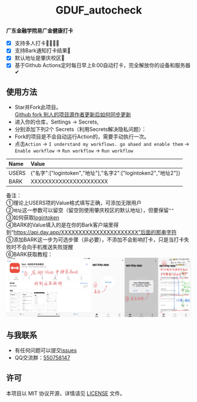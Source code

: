 <h1 align="center">

GDUF_autocheck

</h1>

**广东金融学院易广金健康打卡**
- [x] 支持多人打卡👨‍👩‍👧‍👧
- [x] 支持Bark通知打卡结果💬
- [x] 默认地址是肇庆校区🏫
- [x] 基于Github Actions定时每日早上8:00自动打卡，完全解放你的设备和服务器✔

## 使用方法
- Star并Fork此项目。<br>
[Github fork 别人的项目源作者更新后如何同步更新](https://blog.csdn.net/zhongzunfa/article/details/80344585)
- 进入你的仓库，Settings → Secrets,
- 分别添加下列2个 Secrets（利用Secrets解决隐私问题）：
- Fork的项目是不会自动运行Action的，需要手动执行一次。
- 点击```Action``` -> ```I understand my workflows. go ahaed and enable them``` -> ```Enable workflow``` -> ```Run workflow``` -> ```Run workflow```

|Name |Value                                                        |
|:----|:------------------------------------------------------------|
|USERS|{"名字":["logintoken","地址"],"名字2":["logintoken2","地址2"]}|
|BARK |XXXXXXXXXXXXXXXXXXXXXX                                       |

备注：<br>
①理论上USERS项的Value格式填写正确，可添加无限用户<br>
②```地址```这一参数可以留空（留空则使用肇庆校区的默认地址），但要保留```""```<br>
③如何获取[logintoken](如何获取logintoken.pdf) <br>
④BARK的Value填入的是在你的Bark客户端里得到“https://api.day.app/XXXXXXXXXXXXXXXXXXXXXX”后面的那串字符<br>
⑤添加BARK这一步为可选步骤（非必要），不添加不会影响打卡，只是当打卡失败时不会向手机推送失败提醒<br>
⑥BARK获取教程：<br>
![image](如何获取BARK.jpg)

## 与我联系
- 有任何问题可以提交[issues](https://github.com/feizao67/GDUF_autocheck/issues/new)  
- QQ交流群：[550758147](https://qm.qq.com/cgi-bin/qm/qr?k=NM9kxBkkvWsNiKx-4y0IzzzpaaXbjGOx&jump_from=webapi)


## 许可
本项目以 MIT 协议开源，详情请见 [LICENSE](LICENSE) 文件。
